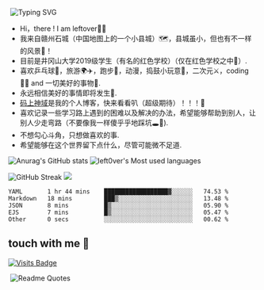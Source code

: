   ​                                                                                 ![Typing SVG](https://readme-typing-svg.herokuapp.com/?lines=永远相信美好的事情即将发生)

- Hi，there ! I am leftover👋🏻
- 我来自赣州石城（中国地图上的一个小县城）🗺︎，县城虽小，但也有不一样的风景🌇！
- 目前是井冈山大学2019级学生（有名的红色学校）（仅在红色学校之中🤫）.
- 喜欢乒乓球🏓，旅游🌍✈️，跑步🏃，动漫，捣鼓小玩意🧸，二次元⚔️，coding 👨‍💻 and 一切美好的事物🌄.
- 永远相信美好的事情即将发生👀.
- [码上神域](https://leftover.cn)是我的个人博客，快来看看叭（超级期待）！！！🤞
- 喜欢记录一些学习路上遇到的困难以及解决的办法，希望能够帮助到别人，让别人少走弯路（不要像我一样傻乎乎地踩坑🕳︎🚶).
- 不想勾心斗角，只想做喜欢的事.
- 希望能够在这个世界留下点什么，尽管可能微不足道.

![Anurag's GitHub stats](https://github-readme-stats.vercel.app/api?username=left0ver&show_icons=true&theme=gruvbox&hide_border=true) 
![left0ver's Most used languages](https://github-readme-stats.vercel.app/api/top-langs?username=left0ver&show_icons=true&count_private=true&theme=gotham&hide_border=true)

![GitHub Streak](https://github-readme-streak-stats.herokuapp.com/?user=left0ver&theme=dark&hide_border=true)
<img src="https://stats.justsong.cn/api/csdn?id=m0_52537576&theme=dark">

<!--START_SECTION:waka-->

```text
YAML       1 hr 44 mins    ██████████████████▓░░░░░░   74.53 %
Markdown   18 mins         ███▒░░░░░░░░░░░░░░░░░░░░░   13.48 %
JSON       8 mins          █▒░░░░░░░░░░░░░░░░░░░░░░░   05.90 %
EJS        7 mins          █▒░░░░░░░░░░░░░░░░░░░░░░░   05.47 %
Other      0 secs          ░░░░░░░░░░░░░░░░░░░░░░░░░   00.62 %
```

<!--END_SECTION:waka-->

##  touch with me 📨

   [![Visits Badge](https://badges.pufler.dev/visits/left0ver/left0ver)](https://badges.pufler.dev)

​                                                                ![Readme Quotes](https://quotes-github-readme.vercel.app/api?type=horizontal&theme=tokyonight)


